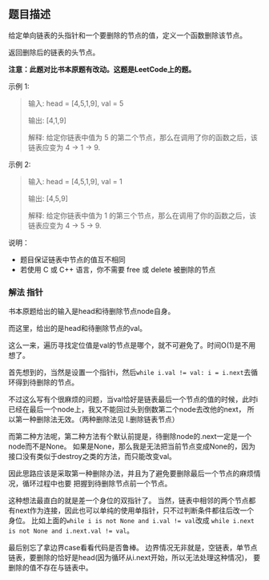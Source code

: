## 题目描述
给定单向链表的头指针和一个要删除的节点的值，定义一个函数删除该节点。

返回删除后的链表的头节点。

**注意：此题对比书本原题有改动。这题是LeetCode上的题。**

示例 1:
>输入: head = [4,5,1,9], val = 5
>
>输出: [4,1,9]
>
>解释: 给定你链表中值为 5 的第二个节点，那么在调用了你的函数之后，该链表应变为 4 -> 1 -> 9.

示例 2:
>输入: head = [4,5,1,9], val = 1
>
>输出: [4,5,9]
>
>解释: 给定你链表中值为 1 的第三个节点，那么在调用了你的函数之后，该链表应变为 4 -> 5 -> 9.
 

说明：
- 题目保证链表中节点的值互不相同
- 若使用 C 或 C++ 语言，你不需要 free 或 delete 被删除的节点

### 解法 指针
书本原题给出的输入是head和待删除节点node自身。

而这里，给出的是head和待删除节点的val。

这么一来，遍历寻找定位值是val的节点是哪个，就不可避免了。时间O(1)是不用想了。

首先想到的，当然是设置一个指针i，然后`while i.val != val: i = i.next`去循环得到待删除的节点。

不过这么写有个很麻烦的问题，当val恰好是链表最后一个节点的值的时候，此时i已经在最后一个node上，我又不能回过头到倒数第二个node去改他的next，
所以第一种删除法无效。（两种删除法见 I.删除链表节点）

而第二种方法呢，第二种方法有个默认前提是，待删除node的.next一定是一个node而不是None。
如果是None，那么我是无法把当前节点变成None的，因为接口没有类似于destroy之类的方法，而只能改变val。

因此思路应该是采取第一种删除办法，并且为了避免要删除最后一个节点的麻烦情况，循环过程中也要
把握到待删除节点前一个节点。

这种想法最直白的就是差一个身位的双指针了。
当然，链表中相邻的两个节点都有next作为连接，因此也可以单纯的使用单指针，只不过判断条件都往后改一个身位。
比如上面的`while i is not None and i.val != val`改成
`while i.next is not None and i.next.val != val`。

最后别忘了拿边界case看看代码是否鲁棒。
边界情况无非就是，空链表，单节点链表，要删除的恰好是head(因为循环从i.next开始，所以无法处理这种情况)，
要删除的值不存在与链表中。